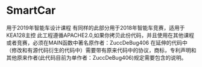 # SmartCar
 用于2019年智能车设计课程
 有同样的此部分用于2018年智能车竞赛，适用于KEA128主控
 此工程遵循APACHE2.0,如果你拷贝此份代码，并且使用在其他课程或者竞赛，必须在MAIN函数中著名原作者：ZuccDeBug406
 在延伸的代码中（修改和有源代码衍生的代码中）需要带有原来代码中的协议，商标，专利声明和其他原来作者(此代码目前为单作者：ZuccDeBug406)规定需要包含的说明。